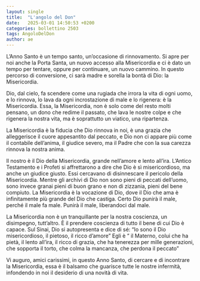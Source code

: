 ```yaml
---
layout: single
title:  "L'angolo del Don"
date:   2025-03-01 14:50:53 +0200
categories: bollettino 2503
tags: AngoloDelDon
author: ae
---
```


L’Anno Santo è un tempo santo, un’occasione di rinnovamento. Si apre per noi anche la Porta Santa, un nuovo accesso alla Misericordia e ci è dato un tempo per tentare, oppure per continuare, un nuovo cammino. In questo percorso di conversione, ci sarà madre e sorella la bontà di Dio: la Misericordia.

Dio, dal cielo, fa scendere come una rugiada che irrora la vita di ogni uomo, e lo rinnova, lo lava da ogni incrostazione di male e lo rigenera:
è la Misericordia. Essa, la Misericordia, non è solo come del resto molti pensano, un dono che redime il passato, che lava le nostre colpe e che rigenera la nostra vita, ma è soprattutto un viatico, una ripartenza.

La Misericordia è la fiducia che Dio rinnova in noi, è una grazia che alleggerisce il cuore appesantito dal peccato, e Dio non ci appare più come il contabile dell’anima, il giudice severo, ma il Padre che con la sua carezza rinnova la nostra anima.

Il nostro è il Dio della Misericordia, grande nell’amore e lento all’ira.
L’Antico Testamento e i Profeti si affrettarono a dire che Dio è sì misericordioso, ma anche un giudice giusto. Essi cercavano di disinnescare il pericolo della Misericordia. Mentre gli archivi di Dio non sono pieni di peccati dell’uomo, sono invece granai pieni di buon grano e non di zizzania, pieni del bene compiuto. La Misericordia è la vocazione di Dio, dove il Dio che ama è infinitamente più grande del Dio che castiga. Certo Dio punirà il male, perché il male fa male. Punirà il male, liberandoci dal male.

La Misericordia non è un tranquillante per la nostra coscienza, un disimpegno, tutt’altro.
È il prendere coscienza di tutto il bene di cui Dio è capace. Sul Sinai, Dio si autopresenta e dice di sé: “Io sono il Dio misericordioso, il pietoso, il ricco d’amore” Egli è “ il Materno, colui che ha pietà, il lento all’ira, il ricco di grazia, che ha tenerezza per mille generazioni, che sopporta il torto, che colma la mancanza, che perdona il peccato”

Vi auguro, amici carissimi, in questo Anno Santo, di cercare e di incontrare la Misericordia, essa è il balsamo che guarisce tutte le nostre infermità, infondendo in noi il desiderio di una novità di vita.


